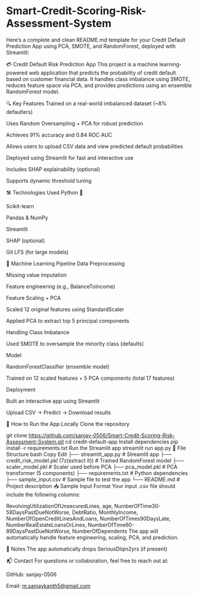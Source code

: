 # Smart-Credit-Scoring-Risk-Assessment-System

Here’s a complete and clean README.md template for your Credit Default Prediction App using PCA, SMOTE, and RandomForest, deployed with Streamlit:

💳 Credit Default Risk Prediction App
This project is a machine learning-powered web application that predicts the probability of credit default based on customer financial data. It handles class imbalance using SMOTE, reduces feature space via PCA, and provides predictions using an ensemble RandomForest model.

🔍 Key Features
Trained on a real-world imbalanced dataset (~8% defaulters)

Uses Random Oversampling + PCA for robust prediction

Achieves 91% accuracy and 0.84 ROC AUC

Allows users to upload CSV data and view predicted default probabilities

Deployed using Streamlit for fast and interactive use

Includes SHAP explainability (optional)

Supports dynamic threshold tuning

🛠️ Technologies Used
Python 🐍

Scikit-learn

Pandas & NumPy

Streamlit

SHAP (optional)

Git LFS (for large models)

🧠 Machine Learning Pipeline
Data Preprocessing

Missing value imputation

Feature engineering (e.g., BalanceToIncome)

Feature Scaling + PCA

Scaled 12 original features using StandardScaler

Applied PCA to extract top 5 principal components

Handling Class Imbalance

Used SMOTE to oversample the minority class (defaults)

Model

RandomForestClassifier (ensemble model)

Trained on 12 scaled features + 5 PCA components (total 17 features)

Deployment

Built an interactive app using Streamlit

Upload CSV → Predict → Download results

🚀 How to Run the App Locally
Clone the repository


git clone https://github.com/sanjay-0506/Smart-Credit-Scoring-Risk-Assessment-System.git
cd credit-default-app
Install dependencies
pip install -r requirements.txt
Run the Streamlit app
streamlit run app.py
📁 File Structure
bash
Copy
Edit
├── streamlit_app.py                        # Streamlit app
├── credit_risk_model.pkl (7z(extract it))     # Trained RandomForest model
├── scaler_model.pkl             # Scaler used before PCA
├── pca_model.pkl                # PCA transformer (5 components)
├── requirements.txt             # Python dependencies
├── sample_input.csv             # Sample file to test the app
└── README.md                    # Project description
📥 Sample Input Format
Your input .csv file should include the following columns:

RevolvingUtilizationOfUnsecuredLines, age, NumberOfTime30-59DaysPastDueNotWorse,
DebtRatio, MonthlyIncome, NumberOfOpenCreditLinesAndLoans,
NumberOfTimes90DaysLate, NumberRealEstateLoansOrLines,
NumberOfTime60-89DaysPastDueNotWorse, NumberOfDependents
The app will automatically handle feature engineering, scaling, PCA, and prediction.

📌 Notes
The app automatically drops SeriousDlqin2yrs (if present)


📬 Contact
For questions or collaboration, feel free to reach out at:

GitHub: sanjay-0506

Email: m.sanjaykanth5@gmail.com

